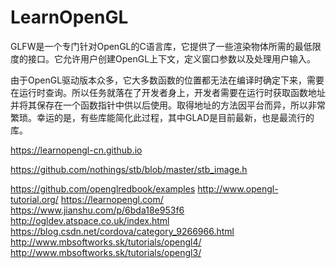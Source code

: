 # LearnOpenGL

GLFW是一个专门针对OpenGL的C语言库，它提供了一些渲染物体所需的最低限度的接口。它允许用户创建OpenGL上下文，定义窗口参数以及处理用户输入。

由于OpenGL驱动版本众多，它大多数函数的位置都无法在编译时确定下来，需要在运行时查询。所以任务就落在了开发者身上，开发者需要在运行时获取函数地址并将其保存在一个函数指针中供以后使用。取得地址的方法因平台而异，所以非常繁琐。幸运的是，有些库能简化此过程，其中GLAD是目前最新，也是最流行的库。

https://learnopengl-cn.github.io

https://github.com/nothings/stb/blob/master/stb_image.h

https://github.com/openglredbook/examples
http://www.opengl-tutorial.org/
https://learnopengl.com/
https://www.jianshu.com/p/6bda18e953f6
http://ogldev.atspace.co.uk/index.html
https://blog.csdn.net/cordova/category_9266966.html
http://www.mbsoftworks.sk/tutorials/opengl4/
http://www.mbsoftworks.sk/tutorials/opengl3/